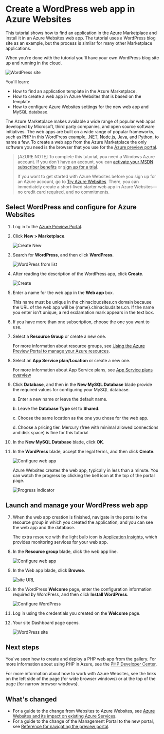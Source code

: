 <properties
	pageTitle="Create a WordPress web app in Azure Websites | Windows Azure"
	description="Learn how to create a new Azure web app for a WordPress blog using the Azure preview portal."
	services="app-service\web"
	documentationCenter="php"
	authors="tfitzmac"
	manager="wpickett"
	editor=""/>

<tags
	ms.service="app-service-web"
	ms.date="10/13/2015"
	wacn.date=""/>

# Create a WordPress web app in Azure Websites

This tutorial shows how to find an application in the Azure Marketplace and install it in an Azure Websites web app. The tutorial uses a WordPress blog site as an example, but the process is similar for many other Marketplace applications.

When you're done with the tutorial you'll have your own WordPress blog site up and running in the cloud.

![WordPress site](./media/web-sites-php-web-site-gallery/wpdashboard.png)

You'll learn:

* How to find an application template in the Azure Marketplace.
* How to create a web app in Azure Websites that is based on the template.
* How to configure Azure Websites settings for the new web app and MySQL database.

The Azure Marketplace makes available a wide range of popular web apps developed by Microsoft, third party companies, and open source software initiatives. The web apps are built on a wide range of popular frameworks, such as [PHP](/develop/nodejs/) in this WordPress example, [.NET](/develop/net/), [Node.js](/develop/nodejs/), [Java](/develop/java/), and [Python](/develop/python/), to name a few. To create a web app from the Azure Marketplace the only software you need is the browser that you use for the [Azure preview portal](https://manage.windowsazure.cn/). 

> [AZURE.NOTE]
> To complete this tutorial, you need a Windows Azure account. If you don't have an account, you can [activate your MSDN subscriber benefits](/pricing/member-offers/msdn-benefits-details/?WT.mc_id=A261C142F) or [sign up for a trial](/pricing/1rmb-trial/?WT.mc_id=A261C142F).
>
> If you want to get started with Azure Websites before you sign up for an Azure account, go to [Try Azure Websites](https://tryappservice.azure.com/). There, you can immediately create a short-lived starter web app in Azure Websites—no credit card required, and no commitments.

## Select WordPress and configure for Azure Websites

1. Log in to the [Azure Preview Portal](https://manage.windowsazure.cn/).

2. Click **New > Marketplace**.
	
    ![Create New][5]
	
3. Search for **WordPress**, and then click **WordPress**.

	![WordPress from list][7]
	
5. After reading the description of the WordPress app, click **Create**.

	![Create](./media/web-sites-php-web-site-gallery/create.png)

4. Enter a name for the web app in the **Web app** box.

	This name must be unique in the chinacloudsites.cn domain because the URL of the web app will be {name}.chinacloudsites.cn. If the name you enter isn't unique, a red exclamation mark appears in the text box.

8. If you have more than one subscription, choose the one you want to use. 

5. Select a **Resource Group** or create a new one.

	For more information about resource groups, see [Using the Azure Preview Portal to manage your Azure resources](/documentation/articles/resource-group-portal).

5. Select an **App Service plan/Location** or create a new one.

	For more information about App Service plans, see [App Service plans overview](/documentation/articles/azure-web-sites-web-hosting-plans-in-depth-overview)	

7. Click **Database**, and then in the **New MySQL Database** blade provide the required values for configuring your MySQL database.

	a. Enter a new name or leave the default name.

	b. Leave the **Database Type** set to **Shared**.

	c. Choose the same location as the one you chose for the web app.

	d. Choose a pricing tier. Mercury (free with minimal allowed connections and disk space) is fine for this tutorial.

8. In the **New MySQL Database** blade, click **OK**. 

8. In the **WordPress** blade, accept the legal terms, and then click **Create**. 

	![Configure web app](./media/web-sites-php-web-site-gallery/configure.png)

	Azure Websites creates the web app, typically in less than a minute. You can watch the progress by clicking the bell icon at the top of the portal page.

	![Progress indicator](./media/web-sites-php-web-site-gallery/progress.png)

## Launch and manage your WordPress web app
	
7. When the web app creation is finished, navigate in the portal to the resource group in which you created the application, and you can see the web app and the database.

	The extra resource with the light bulb icon is [Application Insights](/home/features/application-insights/), which provides monitoring services for your web app.

1. In the **Resource group** blade, click the web app line.

	![Configure web app](./media/web-sites-php-web-site-gallery/resourcegroup.png)

2. In the Web app blade, click **Browse**.

    ![site URL][browse]

3. In the WordPress **Welcome** page, enter the configuration information required by WordPress, and then click **Install WordPress**.

	![Configure WordPress](./media/web-sites-php-web-site-gallery/wpconfigure.png)

4. Log in using the credentials you created on the **Welcome** page.  

5. Your site Dashboard page opens.    

	![WordPress site](./media/web-sites-php-web-site-gallery/wpdashboard.png)

## Next steps

You've seen how to create and deploy a PHP web app from the gallery. For more information about using PHP in Azure, see the [PHP Developer Center](/develop/php/).

For more information about how to work with Azure Websites, see the links on the left side of the page (for wide browser windows) or at the top of the page (for narrow browser windows). 

## What's changed
* For a guide to the change from Websites to Azure Websites, see [Azure Websites and its impact on existing Azure Services](/documentation/services/web-sites/).
* For a guide to the change of the Management Portal to the new portal, see [Reference for navigating the preview portal](https://manage.windowsazure.cn/).

[5]: ./media/web-sites-php-web-site-gallery/startmarketplace.png
[7]: ./media/web-sites-php-web-site-gallery/search-web-app.png
[browse]: ./media/web-sites-php-web-site-gallery/browse-web.png
